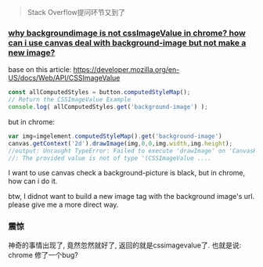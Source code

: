> Stack Overflow提问环节又到了

### [why backgroundimage is not cssImageValue in chrome? how can i use canvas deal with background-image but not make a new image?](https://stackoverflow.com/questions/61981581/why-backgroundimage-is-not-cssimagevalue-in-chrome-how-can-i-use-canvas-deal-wi)

base on this article:  https://developer.mozilla.org/en-US/docs/Web/API/CSSImageValue

```js
const allComputedStyles = button.computedStyleMap(); 
// Return the CSSImageValue Example 
console.log( allComputedStyles.get('background-image') );
```

but in chrome:

```js
var img=imgelement.computedStyleMap().get('background-image')
canvas.getContext('2d').drawImage(img,0,0,img.width,img.height);
//output: Uncaught TypeError: Failed to execute 'drawImage' on 'CanvasRenderingContext2D'
//: The provided value is not of type '(CSSImageValue ....
```

I want to use canvas check a background-picture is black, but in chrome, how can i do it.

btw, I didnot want to build a new image tag with the background image's url. please give me a more direct way. 

### 震惊

神奇的事情出现了, 竟然忽然就好了, 返回的就是cssimagevalue了. 也就是说: chrome 修了一个bug?